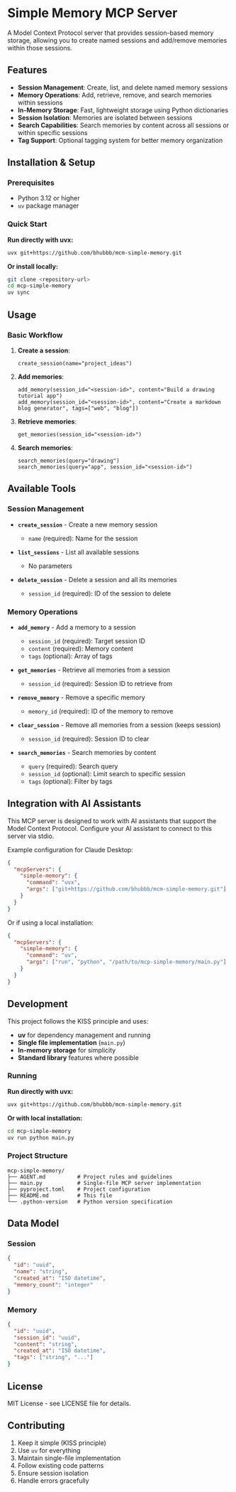 # Simple Memory MCP Server

A Model Context Protocol server that provides session-based memory storage, allowing you to create named sessions and add/remove memories within those sessions.

## Features

- **Session Management**: Create, list, and delete named memory sessions
- **Memory Operations**: Add, retrieve, remove, and search memories within sessions
- **In-Memory Storage**: Fast, lightweight storage using Python dictionaries
- **Session Isolation**: Memories are isolated between sessions
- **Search Capabilities**: Search memories by content across all sessions or within specific sessions
- **Tag Support**: Optional tagging system for better memory organization

## Installation & Setup

### Prerequisites
- Python 3.12 or higher
- `uv` package manager

### Quick Start

**Run directly with uvx:**
```bash
uvx git+https://github.com/bhubbb/mcm-simple-memory.git
```

**Or install locally:**
```bash
git clone <repository-url>
cd mcp-simple-memory
uv sync
```

## Usage

### Basic Workflow

1. **Create a session**:
   ```
   create_session(name="project_ideas")
   ```

2. **Add memories**:
   ```
   add_memory(session_id="<session-id>", content="Build a drawing tutorial app")
   add_memory(session_id="<session-id>", content="Create a markdown blog generator", tags=["web", "blog"])
   ```

3. **Retrieve memories**:
   ```
   get_memories(session_id="<session-id>")
   ```

4. **Search memories**:
   ```
   search_memories(query="drawing")
   search_memories(query="app", session_id="<session-id>")
   ```

## Available Tools

### Session Management

- **`create_session`** - Create a new memory session
  - `name` (required): Name for the session

- **`list_sessions`** - List all available sessions
  - No parameters

- **`delete_session`** - Delete a session and all its memories
  - `session_id` (required): ID of the session to delete

### Memory Operations

- **`add_memory`** - Add a memory to a session
  - `session_id` (required): Target session ID
  - `content` (required): Memory content
  - `tags` (optional): Array of tags

- **`get_memories`** - Retrieve all memories from a session
  - `session_id` (required): Session ID to retrieve from

- **`remove_memory`** - Remove a specific memory
  - `memory_id` (required): ID of the memory to remove

- **`clear_session`** - Remove all memories from a session (keeps session)
  - `session_id` (required): Session ID to clear

- **`search_memories`** - Search memories by content
  - `query` (required): Search query
  - `session_id` (optional): Limit search to specific session
  - `tags` (optional): Filter by tags

## Integration with AI Assistants

This MCP server is designed to work with AI assistants that support the Model Context Protocol. Configure your AI assistant to connect to this server via stdio.

Example configuration for Claude Desktop:
```json
{
  "mcpServers": {
    "simple-memory": {
      "command": "uvx",
      "args": ["git+https://github.com/bhubbb/mcm-simple-memory.git"]
    }
  }
}
```

Or if using a local installation:
```json
{
  "mcpServers": {
    "simple-memory": {
      "command": "uv",
      "args": ["run", "python", "/path/to/mcp-simple-memory/main.py"]
    }
  }
}
```

## Development

This project follows the KISS principle and uses:
- **uv** for dependency management and running
- **Single file implementation** (`main.py`)
- **In-memory storage** for simplicity
- **Standard library** features where possible

### Running

**Run directly with uvx:**
```bash
uvx git+https://github.com/bhubbb/mcm-simple-memory.git
```

**Or with local installation:**
```bash
cd mcp-simple-memory
uv run python main.py
```

### Project Structure

```
mcp-simple-memory/
├── AGENT.md          # Project rules and guidelines
├── main.py           # Single-file MCP server implementation
├── pyproject.toml    # Project configuration
├── README.md         # This file
└── .python-version   # Python version specification
```

## Data Model

### Session
```json
{
  "id": "uuid",
  "name": "string",
  "created_at": "ISO datetime",
  "memory_count": "integer"
}
```

### Memory
```json
{
  "id": "uuid",
  "session_id": "uuid",
  "content": "string",
  "created_at": "ISO datetime",
  "tags": ["string", "..."]
}
```

## License

MIT License - see LICENSE file for details.

## Contributing

1. Keep it simple (KISS principle)
2. Use `uv` for everything
3. Maintain single-file implementation
4. Follow existing code patterns
5. Ensure session isolation
6. Handle errors gracefully